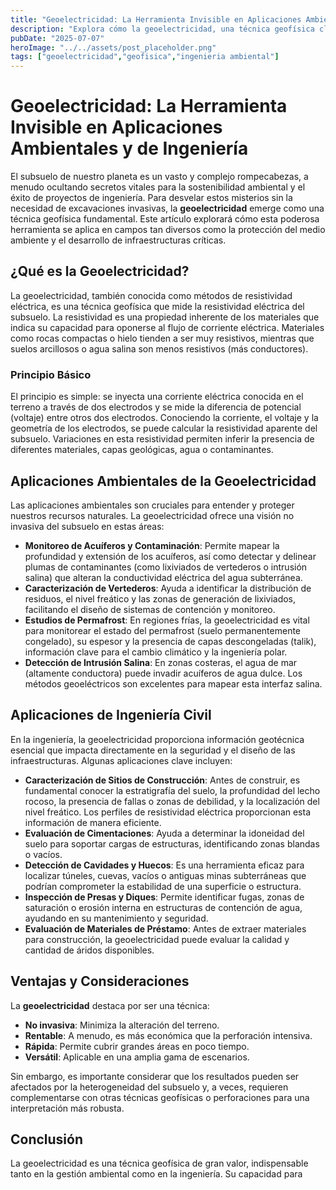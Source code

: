 ```yaml
---
title: "Geoelectricidad: La Herramienta Invisible en Aplicaciones Ambientales y de Ingeniería"
description: "Explora cómo la geoelectricidad, una técnica geofísica clave, se aplica para resolver desafíos críticos en la protección del medio ambiente y el desarrollo de la ingeniería civil, desde el monitoreo de acuíferos hasta la caracterización de sitios de construcción."
pubDate: "2025-07-07"
heroImage: "../../assets/post_placeholder.png"
tags: ["geoelectricidad","geofisica","ingenieria ambiental"]
---
```



# Geoelectricidad: La Herramienta Invisible en Aplicaciones Ambientales y de Ingeniería

El subsuelo de nuestro planeta es un vasto y complejo rompecabezas, a menudo ocultando secretos vitales para la sostenibilidad ambiental y el éxito de proyectos de ingeniería. Para desvelar estos misterios sin la necesidad de excavaciones invasivas, la **geoelectricidad** emerge como una técnica geofísica fundamental. Este artículo explorará cómo esta poderosa herramienta se aplica en campos tan diversos como la protección del medio ambiente y el desarrollo de infraestructuras críticas.

## ¿Qué es la Geoelectricidad?

La geoelectricidad, también conocida como métodos de resistividad eléctrica, es una técnica geofísica que mide la resistividad eléctrica del subsuelo. La resistividad es una propiedad inherente de los materiales que indica su capacidad para oponerse al flujo de corriente eléctrica. Materiales como rocas compactas o hielo tienden a ser muy resistivos, mientras que suelos arcillosos o agua salina son menos resistivos (más conductores).

### Principio Básico

El principio es simple: se inyecta una corriente eléctrica conocida en el terreno a través de dos electrodos y se mide la diferencia de potencial (voltaje) entre otros dos electrodos. Conociendo la corriente, el voltaje y la geometría de los electrodos, se puede calcular la resistividad aparente del subsuelo. Variaciones en esta resistividad permiten inferir la presencia de diferentes materiales, capas geológicas, agua o contaminantes.

## Aplicaciones Ambientales de la Geoelectricidad

Las aplicaciones ambientales son cruciales para entender y proteger nuestros recursos naturales. La geoelectricidad ofrece una visión no invasiva del subsuelo en estas áreas:

*   **Monitoreo de Acuíferos y Contaminación**: Permite mapear la profundidad y extensión de los acuíferos, así como detectar y delinear plumas de contaminantes (como lixiviados de vertederos o intrusión salina) que alteran la conductividad eléctrica del agua subterránea.
*   **Caracterización de Vertederos**: Ayuda a identificar la distribución de residuos, el nivel freático y las zonas de generación de lixiviados, facilitando el diseño de sistemas de contención y monitoreo.
*   **Estudios de Permafrost**: En regiones frías, la geoelectricidad es vital para monitorear el estado del permafrost (suelo permanentemente congelado), su espesor y la presencia de capas descongeladas (talik), información clave para el cambio climático y la ingeniería polar.
*   **Detección de Intrusión Salina**: En zonas costeras, el agua de mar (altamente conductora) puede invadir acuíferos de agua dulce. Los métodos geoeléctricos son excelentes para mapear esta interfaz salina.

## Aplicaciones de Ingeniería Civil

En la ingeniería, la geoelectricidad proporciona información geotécnica esencial que impacta directamente en la seguridad y el diseño de las infraestructuras. Algunas aplicaciones clave incluyen:

*   **Caracterización de Sitios de Construcción**: Antes de construir, es fundamental conocer la estratigrafía del suelo, la profundidad del lecho rocoso, la presencia de fallas o zonas de debilidad, y la localización del nivel freático. Los perfiles de resistividad eléctrica proporcionan esta información de manera eficiente.
*   **Evaluación de Cimentaciones**: Ayuda a determinar la idoneidad del suelo para soportar cargas de estructuras, identificando zonas blandas o vacíos.
*   **Detección de Cavidades y Huecos**: Es una herramienta eficaz para localizar túneles, cuevas, vacíos o antiguas minas subterráneas que podrían comprometer la estabilidad de una superficie o estructura.
*   **Inspección de Presas y Diques**: Permite identificar fugas, zonas de saturación o erosión interna en estructuras de contención de agua, ayudando en su mantenimiento y seguridad.
*   **Evaluación de Materiales de Préstamo**: Antes de extraer materiales para construcción, la geoelectricidad puede evaluar la calidad y cantidad de áridos disponibles.

## Ventajas y Consideraciones

La **geoelectricidad** destaca por ser una técnica:

*   **No invasiva**: Minimiza la alteración del terreno.
*   **Rentable**: A menudo, es más económica que la perforación intensiva.
*   **Rápida**: Permite cubrir grandes áreas en poco tiempo.
*   **Versátil**: Aplicable en una amplia gama de escenarios.

Sin embargo, es importante considerar que los resultados pueden ser afectados por la heterogeneidad del subsuelo y, a veces, requieren complementarse con otras técnicas geofísicas o perforaciones para una interpretación más robusta.

## Conclusión

La geoelectricidad es una técnica geofísica de gran valor, indispensable tanto en la gestión ambiental como en la ingeniería. Su capacidad para 
